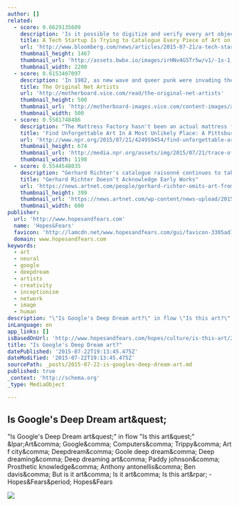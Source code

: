 ```yaml
---
author: []
related:
  - score: 0.6629135609
    description: 'Is it possible to digitize and verify every art object ever made? Verisart, a new site co-founded by Robert Norton, previously chief executive officer of two online art-commerce sites, Saatchi Online and Sedition, is going to try. The digital startup hopes to chronicle original artworks, prints, multiples, and books by using block chain, thereby assigning each object a (hopefully) unassailable certificate of authenticity.'
    title: A Tech Startup Is Trying to Catalogue Every Piece of Art on the Market
    url: 'http://www.bloomberg.com/news/articles/2015-07-21/a-tech-startup-is-trying-to-catalogue-every-piece-of-art-on-the-market'
    thumbnail_height: 1467
    thumbnail_url: 'http://assets.bwbx.io/images/irHNv4G5Tr5w/v1/-1x-1.jpg'
    thumbnail_width: 2200
  - score: 0.6153407097
    description: 'In 1982, as new wave and queer punk were invading the Toronto music scene, a computer programmer and artist named Bill Perry brought a desk-sized computer to an artist-run video production centre called Trinity Square Video. While the music stuck around, the art created on that computer has been almost completely forgotten.'
    title: The Original Net Artists
    url: 'http://motherboard.vice.com/read/the-original-net-artists'
    thumbnail_height: 500
    thumbnail_url: 'http://motherboard-images.vice.com/content-images/article/no-id/1437484917322369.png?crop=0.5434056761268782xw:1xh;*,*&resize=500:*&output-format=jpeg&output-quality=90'
    thumbnail_width: 500
  - score: 0.5581748486
    description: "The Mattress Factory hasn't been an actual mattress factory for a while now. Built on a hillside in the Central Northside neighborhood of Pittsburgh, Pa., back at the turn of the last century, it was used as a warehouse and showroom for Stearns & Foster until the 1960s."
    title: 'Find Unforgettable Art In A Most Unlikely Place: A Pittsburgh Mattress Factory'
    url: 'http://www.npr.org/2015/07/21/424959454/find-unforgettable-art-in-a-most-unlikely-place-a-pittsburgh-mattress-factory'
    thumbnail_height: 674
    thumbnail_url: 'http://media.npr.org/assets/img/2015/07/21/trace-of-memory-1-_wide-886b14c2c1183fab86051695a08959b5d153ca98.jpg?s=1400'
    thumbnail_width: 1198
  - score: 0.5544548035
    description: "Gerhard Richter's catalogue raisonné continues to take shape as the artist's output from 1976 to 1994 has now been fully documented. But what about the artist's early works? The painter has developed a reputation for rigorously editing his oeuvre, routinely striking works from catalogues, Tagesspiegel reports."
    title: "Gerhard Richter Doesn't Acknowledge Early Works"
    url: 'https://news.artnet.com/people/gerhard-richter-omits-art-from-catalogue-318665'
    thumbnail_height: 399
    thumbnail_url: 'https://news.artnet.com/wp-content/news-upload/2015/06/2015-05-06-gerhard-richter.jpg'
    thumbnail_width: 600
publisher:
  url: 'http://www.hopesandfears.com'
  name: 'Hopes&Fears'
  favicon: 'http://lamcdn.net/www.hopesandfears.com/gui/favicon-3305ad1e5f0c33422b30d6130bf250bf.ico'
  domain: www.hopesandfears.com
keywords:
  - art
  - neural
  - google
  - deepdream
  - artists
  - creativity
  - inceptionism
  - network
  - image
  - human
description: "\"Is Google's Deep Dream art?\" in flow \"Is this art?\" (Art, Google, Computers, Trippy, Art f city, Deepdream, Goole deep dream, Deep dreaming, Deep dreaming art, Paddy johnson, Prosthetic knowledge, Anthony antonellis, Ben davis, But is it art, Is it art, Is this art) - Hopes&Fears. Hopes&Fears"
inLanguage: en
app_links: []
isBasedOnUrl: 'http://www.hopesandfears.com/hopes/culture/is-this-art/215039-deep-dream-google-art'
title: "Is Google's Deep Dream art?"
datePublished: '2015-07-22T19:13:45.475Z'
dateModified: '2015-07-22T19:13:45.475Z'
sourcePath: _posts/2015-07-22-is-googles-deep-dream-art.md
published: true
_context: 'http://schema.org'
_type: MediaObject

---
```

<article style=""><h1>Is Google's Deep Dream art&amp;quest;</h1><p>"Is Google's Deep Dream art&amp;quest;" in flow "Is this art&amp;quest;" &amp;lpar;Art&amp;comma; Google&amp;comma; Computers&amp;comma; Trippy&amp;comma; Art f city&amp;comma; Deepdream&amp;comma; Goole deep dream&amp;comma; Deep dreaming&amp;comma; Deep dreaming art&amp;comma; Paddy johnson&amp;comma; Prosthetic knowledge&amp;comma; Anthony antonellis&amp;comma; Ben davis&amp;comma; But is it art&amp;comma; Is it art&amp;comma; Is this art&amp;rpar; - Hopes&amp;Fears&amp;period; Hopes&amp;Fears</p><img src="http://lamcdn.net/hopesandfears.com/post_image-image/RT09eA0aD6T_j1lY-4I26w-fullscreen.jpg" /></article>